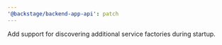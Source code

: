 ```yaml
---
'@backstage/backend-app-api': patch
---
```


Add support for discovering additional service factories during startup.
